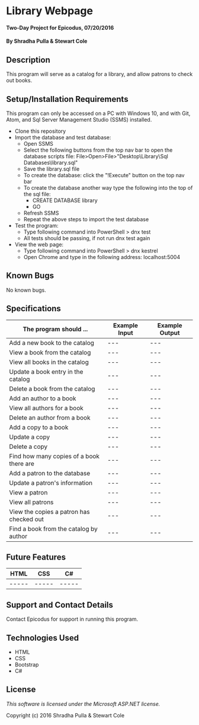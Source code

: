 # Library Webpage

#### Two-Day Project for Epicodus, 07/20/2016

#### By Shradha Pulla & Stewart Cole

## Description

This program will serve as a catalog for a library, and allow patrons to check out books.

## Setup/Installation Requirements

This program can only be accessed on a PC with Windows 10, and with Git, Atom, and Sql Server Management Studio (SSMS) installed.

* Clone this repository
* Import the database and test database:
  * Open SSMS
  * Select the following buttons from the top nav bar to open the database scripts file: File>Open>File>"Desktop\Library\Sql Databases\library.sql"
  * Save the library.sql file
  * To create the database: click the "!Execute" button on the top nav bar
  * To create the database another way type the following into the top of the sql file:
    * CREATE DATABASE library
    * GO
  * Refresh SSMS
  * Repeat the above steps to import the test database
* Test the program:
  * Type following command into PowerShell > dnx test
  * All tests should be passing, if not run dnx test again
* View the web page:
  * Type following command into PowerShell > dnx kestrel
  * Open Chrome and type in the following address: localhost:5004

## Known Bugs

No known bugs.

## Specifications

The program should ... | Example Input | Example Output
----- | ----- | -----
Add a new book to the catalog | --- | ---
View a book from the catalog | --- | ---
View all books in the catalog | --- | ---
Update a book entry in the catalog | --- | ---
Delete a book from the catalog | --- | ---
Add an author to a book | --- | ---
View all authors for a book | --- | ---
Delete an author from a book | --- | ---
Add a copy to a book | --- | ---
Update a copy | --- | ---
Delete a copy | --- | ---
Find how many copies of a book there are | --- | ---
Add a patron to the database | --- | ---
Update a patron's information | --- | ---
View a patron | --- | ---
View all patrons | --- | ---
View the copies a patron has checked out | --- | ---
Find a book from the catalog by author | --- | ---

## Future Features

HTML | CSS | C#
----- | ----- | -----
----- | ----- | -----

## Support and Contact Details

Contact Epicodus for support in running this program.

## Technologies Used

* HTML
* CSS
* Bootstrap
* C#

## License

*This software is licensed under the Microsoft ASP.NET license.*

Copyright (c) 2016 Shradha Pulla & Stewart Cole
